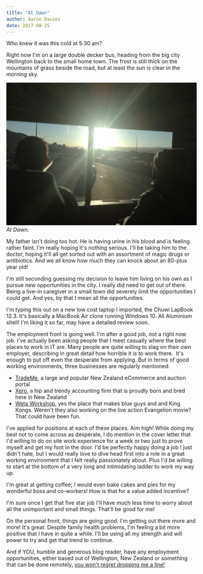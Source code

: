 ```yaml
---
title: "At Dawn"
author: Aaron Davies
date: 2017-08-25
---
```


Who knew it was this cold at 5:30 am?

Right now I'm on a large double decker bus, heading from the big city Wellington back to the small home town. The frost is still thick on the mountains of grass beside the road, but at least the sun is clear in the morning sky.

[![At Dawn.](/media/images/blog/IMG_20170823_073505.jpg)](/media/images/blog/IMG_20170823_073505.jpg)
_At Dawn._

My father isn't doing too hot. He is having urine in his blood and is feeling rather faint. I'm really hoping it's nothing serious. I'll be taking him to the doctor, hoping it'll all get sorted out with an assortment of magic drugs or antibiotics. And we all know how much they can knock about an 80-plus year old!

I'm still seconding guessing my decision to leave him living on his own as I pursue new opportunities in the city. I really did need to get out of there. Being a live-in caregiver in a small town did severely limit the opportunities I could get. And yes, by that I mean all the opportunities.

I'm typing this out on a new low cost laptop I imported, the Chuwi LapBook 12.3. It's basically a MacBook Air clone running Windows 10. All Aluminium shell! I'm liking it so far, may have a detailed review soon.

The employment front is going well. I'm after a good job, not a right now job. I've actually been asking people that I meet casually where the best places to work in IT are. Many people are quite willing to slag on their own employer, describing in great detail how horrible it is to work there.  It's enough to put off even the desperate from applying. But in terms of good working environments, three businesses are regularly mentioned:

* [TradeMe](http://trademe.co.nz/), a large and popular New Zealand eCommerce and auction portal
* [Xero](https://www.xero.com/nz/), a hip and trendy accounting firm that is proudly born and bred here in New Zealand
* [Weta Workshop](https://www.wetanz.com/), yes the place that makes blue guys and and King Kongs. Weren't they also working on the live action Evangelion movie? That could have been fun.

I've applied for positions at each of these places. Aim high! While doing my best not to come across as desperate, I do mention in the cover letter that I'd willing to do on site work experience for a week or two just to prove myself and get my foot in the door. I'd be perfectly happy doing a job I just didn't hate, but I would really love to dive head first into a role in a great working environment that I felt really passionately about. Plus I'd be willing to start at the bottom of a very long and intimidating ladder to work my way up.

I'm great at getting coffee; I would even bake cakes and pies for my wonderful boss and co-workers! How is that for a value added incentive?

I'm sure once I get that five star job I'll have much less time to worry about all the unimportant and small things. That'll be good for me!

On the personal front, things are going good. I'm getting out there more and more! It's great. Despite family health problems, I'm feeling a bit more positive that I have in quite a while. I'll be using all my strength and will power to try and get that trend to continue.

And if YOU, humble and generous blog reader, have any employment opportunities, either based out of Wellington, New Zealand or something that can be done remotely, [you won't regret dropping me a line!](http://aarond.me/)

